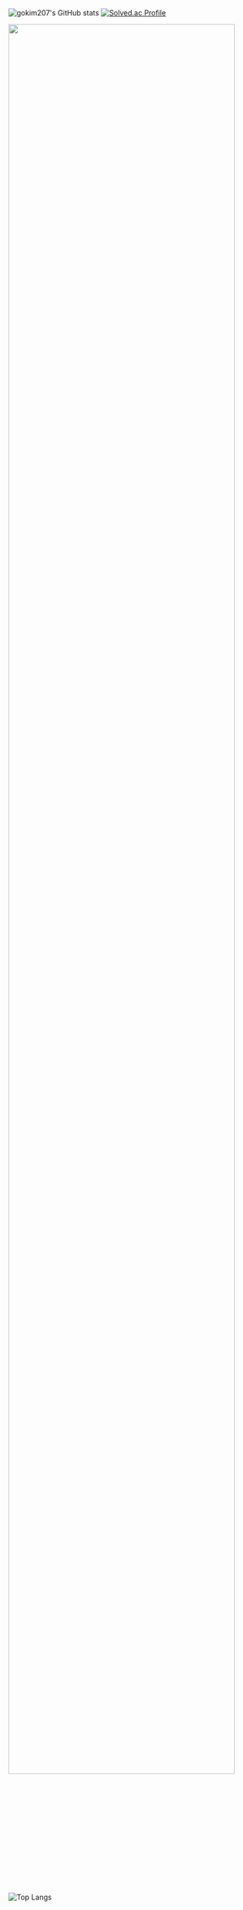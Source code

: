 ##

![gokim207's GitHub stats](https://github-readme-stats.vercel.app/api?username=gokim207&show_icons=true&theme=radical)
[![Solved.ac Profile](http://mazassumnida.wtf/api/v2/generate_badge?boj=dgsw1306)](https://solved.ac/dgsw1306/)

<a href="https://github.com/gokim207/github-readme-activity-graph">
    <img src="https://github-readme-activity-graph.vercel.app/graph?username=gokim207&theme=react-dark&bg_color=20232a&hide_border=true&line=58A6FF&color=58A6FF" width=94%/>
</a>

![Top Langs](https://github-readme-stats.vercel.app/api/top-langs/?username=gokim207&layout=compact)

